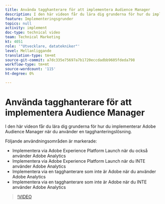 ```yaml
---
title: Använda tagghanterare för att implementera Audience Manager
description: I den här videon får du lära dig grunderna för hur du implementerar Adobe Audience Manager när du använder en tagghanteringslösning.
feature: Implementeringsgrunder
topics: null
activity: implement
doc-type: technical video
team: Technical Marketing
kt: 4051
role: '"Utvecklare, datatekniker"'
level: Mellanliggande
translation-type: tm+mt
source-git-commit: a7dc335e75697a7b1720eccdadbb9605fdeda798
workflow-type: tm+mt
source-wordcount: '115'
ht-degree: 0%

---
```



# Använda tagghanterare för att implementera Audience Manager

I den här videon får du lära dig grunderna för hur du implementerar Adobe Audience Manager när du använder en tagghanteringslösning.

Följande användningsområden är markerade:

* Implementera via Adobe Experience Platform Launch när du också använder Adobe Analytics
* Implementera via Adobe Experience Platform Launch när du INTE använder Adobe Analytics
* Implementera via en tagghanterare som inte är Adobe när du använder Adobe Analytics
* Implementera via en tagghanterare som inte är Adobe när du INTE använder Adobe Analytics

>[!VIDEO](https://video.tv.adobe.com/v/29964/?quality=12)
